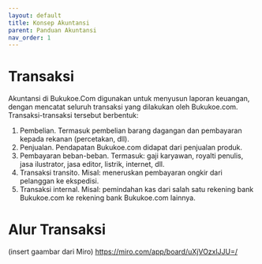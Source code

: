 ```yaml
---
layout: default
title: Konsep Akuntansi
parent: Panduan Akuntansi
nav_order: 1
---
```

# Transaksi
Akuntansi di Bukukoe.Com digunakan untuk menyusun laporan keuangan, dengan mencatat seluruh transaksi yang dilakukan oleh Bukukoe.com. Transaksi-transaksi tersebut berbentuk:
1. Pembelian. Termasuk pembelian barang dagangan dan pembayaran kepada rekanan (percetakan, dll).
2. Penjualan. Pendapatan Bukukoe.com didapat dari penjualan produk.
3. Pembayaran beban-beban. Termasuk: gaji karyawan, royalti penulis, jasa ilustrator, jasa editor, listrik, internet, dll.
4. Transaksi transito. Misal: meneruskan pembayaran ongkir dari pelanggan ke ekspedisi.
5. Transaksi internal. Misal: pemindahan kas dari salah satu rekening bank Bukukoe.com ke rekening bank Bukukoe.com lainnya.

# Alur Transaksi
(insert gaambar dari Miro) https://miro.com/app/board/uXjVOzxlJJU=/
